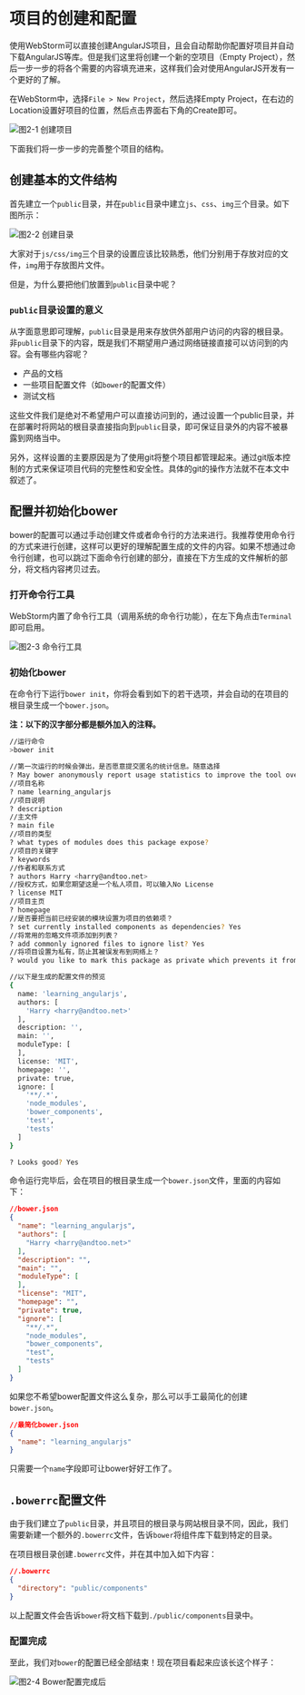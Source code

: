 # 项目的创建和配置
使用WebStorm可以直接创建AngularJS项目，且会自动帮助你配置好项目并自动下载AngularJS等库。但是我们这里将创建一个新的空项目（Empty Project），然后一步一步的将各个需要的内容填充进来，这样我们会对使用AngularJS开发有一个更好的了解。

在WebStorm中，选择`File > New Project`，然后选择Empty Project，在右边的Location设置好项目的位置，然后点击界面右下角的Create即可。

![图2-1 创建项目](./pic/0201_create_project.png)

下面我们将一步一步的完善整个项目的结构。

## 创建基本的文件结构
首先建立一个`public`目录，并在`public`目录中建立`js`、`css`、`img`三个目录。如下图所示：

![图2-2 创建目录](./pic/0202_empty_project.png)

大家对于`js/css/img`三个目录的设置应该比较熟悉，他们分别用于存放对应的文件，`img`用于存放图片文件。

但是，为什么要把他们放置到`public`目录中呢？

### `public`目录设置的意义
从字面意思即可理解，`public`目录是用来存放供外部用户访问的内容的根目录。非`public`目录下的内容，既是我们不期望用户通过网络链接直接可以访问到的内容。会有哪些内容呢？
- 产品的文档
- 一些项目配置文件（如`bower`的配置文件）
- 测试文档

这些文件我们是绝对不希望用户可以直接访问到的，通过设置一个public目录，并在部署时将网站的根目录直接指向到`public`目录，即可保证目录外的内容不被暴露到网络当中。

另外，这样设置的主要原因是为了使用git将整个项目都管理起来。通过git版本控制的方式来保证项目代码的完整性和安全性。具体的git的操作方法就不在本文中叙述了。

## 配置并初始化bower
bower的配置可以通过手动创建文件或者命令行的方法来进行。我推荐使用命令行的方式来进行创建，这样可以更好的理解配置生成的文件的内容。如果不想通过命令行创建，也可以跳过下面命令行创建的部分，直接在下方生成的文件解析的部分，将文档内容拷贝过去。

### 打开命令行工具
WebStorm内置了命令行工具（调用系统的命令行功能），在左下角点击`Terminal`即可启用。

![图2-3 命令行工具](./pic/0203_terminal.png)

### 初始化bower
在命令行下运行`bower init`，你将会看到如下的若干选项，并会自动的在项目的根目录生成一个`bower.json`。

**注：以下的汉字部分都是额外加入的注释。**

```bash
//运行命令
>bower init

//第一次运行的时候会弹出，是否愿意提交匿名的统计信息。随意选择
? May bower anonymously report usage statistics to improve the tool over time? Yes
//项目名称
? name learning_angularjs
//项目说明
? description
//主文件
? main file
//项目的类型
? what types of modules does this package expose?
//项目的关键字
? keywords
//作者和联系方式
? authors Harry <harry@andtoo.net>
//授权方式，如果您期望这是一个私人项目，可以输入No License
? license MIT
//项目主页
? homepage
//是否要把当前已经安装的模块设置为项目的依赖项？
? set currently installed components as dependencies? Yes
//将常用的忽略文件项添加到列表？
? add commonly ignored files to ignore list? Yes
//将项目设置为私有，防止其被误发布到网络上？
? would you like to mark this package as private which prevents it from being accidentally published to the registry? Yes

//以下是生成的配置文件的预览
{
  name: 'learning_angularjs',
  authors: [
    'Harry <harry@andtoo.net>'
  ],
  description: '',
  main: '',
  moduleType: [
  ],
  license: 'MIT',
  homepage: '',
  private: true,
  ignore: [
    '**/.*',
    'node_modules',
    'bower_components',
    'test',
    'tests'
  ]
}

? Looks good? Yes
```

命令运行完毕后，会在项目的根目录生成一个`bower.json`文件，里面的内容如下：

```json
//bower.json
{
  "name": "learning_angularjs",
  "authors": [
    "Harry <harry@andtoo.net>"
  ],
  "description": "",
  "main": "",
  "moduleType": [
  ],
  "license": "MIT",
  "homepage": "",
  "private": true,
  "ignore": [
    "**/.*",
    "node_modules",
    "bower_components",
    "test",
    "tests"
  ]
}
```

如果您不希望bower配置文件这么复杂，那么可以手工最简化的创建`bower.json`。

```json
//最简化bower.json
{
  "name": "learning_angularjs"
}
```

只需要一个`name`字段即可让bower好好工作了。

## `.bowerrc`配置文件
由于我们建立了`public`目录，并且项目的根目录与网站根目录不同，因此，我们需要新建一个额外的`.bowerrc`文件，告诉`bower`将组件库下载到特定的目录。

在项目根目录创建`.bowerrc`文件，并在其中加入如下内容：

```json
//.bowerrc
{
  "directory": "public/components"
}
```

以上配置文件会告诉`bower`将文档下载到`./public/components`目录中。

### 配置完成
至此，我们对`bower`的配置已经全部结束！现在项目看起来应该长这个样子：

![图2-4 Bower配置完成后](./pic/0204_bower.png)
